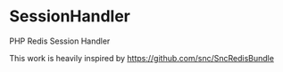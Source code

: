 # SessionHandler
PHP Redis Session Handler

This work is heavily inspired by https://github.com/snc/SncRedisBundle
